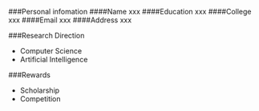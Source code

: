 ###Personal infomation
####Name xxx
####Education xxx
####College xxx
####Email xxx
####Address xxx

###Research Direction
- Computer Science
- Artificial Intelligence

###Rewards
- Scholarship
- Competition

